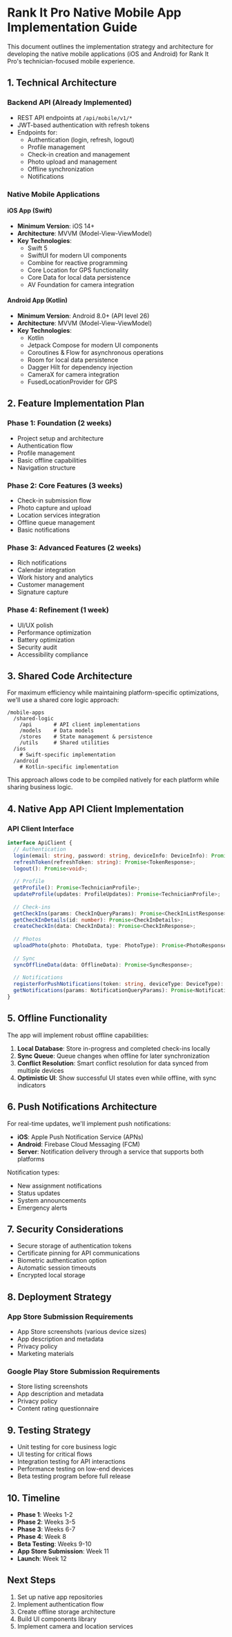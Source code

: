 # Rank It Pro Native Mobile App Implementation Guide

This document outlines the implementation strategy and architecture for developing the native mobile applications (iOS and Android) for Rank It Pro's technician-focused mobile experience.

## 1. Technical Architecture

### Backend API (Already Implemented)
- REST API endpoints at `/api/mobile/v1/*`
- JWT-based authentication with refresh tokens
- Endpoints for:
  - Authentication (login, refresh, logout)
  - Profile management
  - Check-in creation and management
  - Photo upload and management
  - Offline synchronization
  - Notifications

### Native Mobile Applications

#### iOS App (Swift)
- **Minimum Version**: iOS 14+
- **Architecture**: MVVM (Model-View-ViewModel)
- **Key Technologies**:
  - Swift 5
  - SwiftUI for modern UI components
  - Combine for reactive programming
  - Core Location for GPS functionality
  - Core Data for local data persistence
  - AV Foundation for camera integration

#### Android App (Kotlin)
- **Minimum Version**: Android 8.0+ (API level 26)
- **Architecture**: MVVM (Model-View-ViewModel)
- **Key Technologies**:
  - Kotlin
  - Jetpack Compose for modern UI components
  - Coroutines & Flow for asynchronous operations
  - Room for local data persistence
  - Dagger Hilt for dependency injection
  - CameraX for camera integration
  - FusedLocationProvider for GPS

## 2. Feature Implementation Plan

### Phase 1: Foundation (2 weeks)
- Project setup and architecture
- Authentication flow
- Profile management
- Basic offline capabilities
- Navigation structure

### Phase 2: Core Features (3 weeks)
- Check-in submission flow
- Photo capture and upload
- Location services integration
- Offline queue management
- Basic notifications

### Phase 3: Advanced Features (2 weeks)
- Rich notifications
- Calendar integration
- Work history and analytics
- Customer management
- Signature capture

### Phase 4: Refinement (1 week)
- UI/UX polish
- Performance optimization
- Battery optimization
- Security audit
- Accessibility compliance

## 3. Shared Code Architecture

For maximum efficiency while maintaining platform-specific optimizations, we'll use a shared core logic approach:

```
/mobile-apps
  /shared-logic
    /api       # API client implementations
    /models    # Data models
    /stores    # State management & persistence
    /utils     # Shared utilities
  /ios
    # Swift-specific implementation
  /android
    # Kotlin-specific implementation
```

This approach allows code to be compiled natively for each platform while sharing business logic.

## 4. Native App API Client Implementation

### API Client Interface

```typescript
interface ApiClient {
  // Authentication
  login(email: string, password: string, deviceInfo: DeviceInfo): Promise<AuthResponse>;
  refreshToken(refreshToken: string): Promise<TokenResponse>;
  logout(): Promise<void>;
  
  // Profile
  getProfile(): Promise<TechnicianProfile>;
  updateProfile(updates: ProfileUpdates): Promise<TechnicianProfile>;
  
  // Check-ins
  getCheckIns(params: CheckInQueryParams): Promise<CheckInListResponse>;
  getCheckInDetails(id: number): Promise<CheckInDetails>;
  createCheckIn(data: CheckInData): Promise<CheckInResponse>;
  
  // Photos
  uploadPhoto(photo: PhotoData, type: PhotoType): Promise<PhotoResponse>;
  
  // Sync
  syncOfflineData(data: OfflineData): Promise<SyncResponse>;
  
  // Notifications
  registerForPushNotifications(token: string, deviceType: DeviceType): Promise<void>;
  getNotifications(params: NotificationQueryParams): Promise<NotificationListResponse>;
}
```

## 5. Offline Functionality

The app will implement robust offline capabilities:

1. **Local Database**: Store in-progress and completed check-ins locally
2. **Sync Queue**: Queue changes when offline for later synchronization
3. **Conflict Resolution**: Smart conflict resolution for data synced from multiple devices
4. **Optimistic UI**: Show successful UI states even while offline, with sync indicators

## 6. Push Notifications Architecture

For real-time updates, we'll implement push notifications:

- **iOS**: Apple Push Notification Service (APNs)
- **Android**: Firebase Cloud Messaging (FCM)
- **Server**: Notification delivery through a service that supports both platforms

Notification types:
- New assignment notifications
- Status updates
- System announcements
- Emergency alerts

## 7. Security Considerations

- Secure storage of authentication tokens
- Certificate pinning for API communications
- Biometric authentication option
- Automatic session timeouts
- Encrypted local storage

## 8. Deployment Strategy

### App Store Submission Requirements
- App Store screenshots (various device sizes)
- App description and metadata
- Privacy policy
- Marketing materials

### Google Play Store Submission Requirements
- Store listing screenshots
- App description and metadata
- Privacy policy
- Content rating questionnaire

## 9. Testing Strategy

- Unit testing for core business logic
- UI testing for critical flows
- Integration testing for API interactions
- Performance testing on low-end devices
- Beta testing program before full release

## 10. Timeline

- **Phase 1**: Weeks 1-2
- **Phase 2**: Weeks 3-5
- **Phase 3**: Weeks 6-7
- **Phase 4**: Week 8
- **Beta Testing**: Weeks 9-10
- **App Store Submission**: Week 11
- **Launch**: Week 12

## Next Steps

1. Set up native app repositories
2. Implement authentication flow
3. Create offline storage architecture
4. Build UI components library
5. Implement camera and location services
